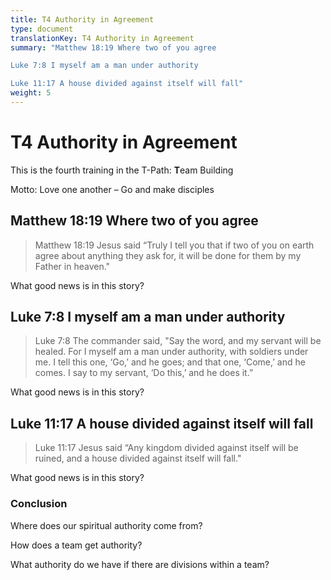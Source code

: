 ```yaml
---
title: T4 Authority in Agreement
type: document
translationKey: T4 Authority in Agreement
summary: "Matthew 18:19 Where two of you agree	

Luke 7:8 I myself am a man under authority	

Luke 11:17 A house divided against itself will fall"
weight: 5
---
```

# T4 Authority in Agreement

This is the fourth training in the T-Path: **T**eam Building

Motto: Love one another – Go and make disciples

## Matthew 18:19 Where two of you agree

>   Matthew 18:19 Jesus said “Truly I tell you that if two of you on earth agree about anything they ask for, it will be done for them by my Father in heaven."

What good news is in this story?

## Luke 7:8 I myself am a man under authority

>   Luke 7:8 The commander said, "Say the word, and my servant will be healed. For I myself am a man under authority, with soldiers under me. I tell this one, ‘Go,’ and he goes; and that one, ‘Come,’ and he comes. I say to my servant, ‘Do this,’ and he does it.”

What good news is in this story?

## Luke 11:17 A house divided against itself will fall

>   Luke 11:17 Jesus said “Any kingdom divided against itself will be ruined, and a house divided against itself will fall."

What good news is in this story?

### Conclusion

Where does our spiritual authority come from?

How does a team get authority?

What authority do we have if there are divisions within a team?
